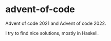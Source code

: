 # advent-of-code

Advent of code 2021 and Advent of code 2022.

I try to find nice solutions, mostly in Haskell.
